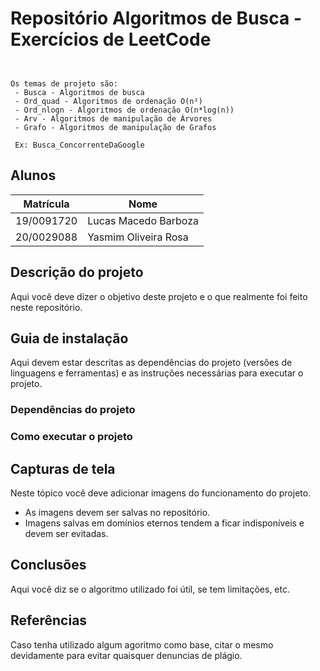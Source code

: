 # Repositório Algoritmos de Busca - Exercícios de LeetCode
```


Os temas de projeto são:  
 - Busca - Algoritmos de busca  
 - Ord_quad - Algoritmos de ordenação O(n²)  
 - Ord_nlogn - Algoritmos de ordenação O(n*log(n))  
 - Arv - Algoritmos de manipulação de Árvores  
 - Grafo - Algoritmos de manipulação de Grafos  
 
 Ex: Busca_ConcorrenteDaGoogle
```
## Alunos  
| Matrícula | Nome |  
|-----------------------|---------------------|  
| 19/0091720 | Lucas Macedo Barboza |  
| 20/0029088 | Yasmim Oliveira Rosa  |  

## Descrição do projeto
Aqui você deve dizer o objetivo deste projeto e o que realmente foi feito neste repositório.

## Guia de instalação
Aqui devem estar descritas as dependências do projeto (versões de linguagens e ferramentas) e as instruções necessárias para executar o projeto. 

### Dependências do projeto
### Como executar o projeto
## Capturas de tela
Neste tópico você deve adicionar imagens do funcionamento do projeto.  
 - As imagens devem ser salvas no repositório.
 - Imagens salvas em domínios eternos tendem a ficar indisponíveis e devem ser evitadas.   
## Conclusões
Aqui você diz se o algoritmo utilizado foi útil, se tem limitações, etc.
## Referências
Caso tenha utilizado algum agoritmo como base, citar o mesmo devidamente para  evitar quaisquer denuncias de plágio.
